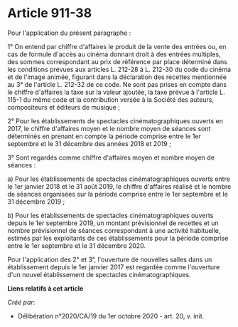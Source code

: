 # Article 911-38

Pour l'application du présent paragraphe :

1° On entend par chiffre d'affaires le produit de la vente des entrées ou, en cas de formule d'accès au cinéma donnant droit
à des entrées multiples, des sommes correspondant au prix de référence par place déterminé dans les conditions prévues aux
articles L. 212-28 à L. 212-30 du code du cinéma et de l'image animée, figurant dans la déclaration des recettes mentionnée
au 3° de l'article L. 212-32 de ce code. Ne sont pas prises en compte dans le chiffre d'affaires la taxe sur la valeur
ajoutée, la taxe prévue à l'article L. 115-1 du même code et la contribution versée à la Société des auteurs, compositeurs et
éditeurs de musique ;

2° Pour les établissements de spectacles cinématographiques ouverts en 2017, le chiffre d'affaires moyen et le nombre moyen
de séances sont déterminés en prenant en compte la période comprise entre le 1er septembre et le 31 décembre des années 2018
et 2019 ;

3° Sont regardés comme chiffre d'affaires moyen et nombre moyen de séances :

a) Pour les établissements de spectacles cinématographiques ouverts entre le 1er janvier 2018 et le 31 août 2019, le chiffre
d'affaires réalisé et le nombre de séances organisées sur la période comprise entre le 1er septembre et le 31 décembre 2019 ;

b) Pour les établissements de spectacles cinématographiques ouverts depuis le 1er septembre 2019, un montant prévisionnel de
recettes et un nombre prévisionnel de séances correspondant à une activité habituelle, estimés par les exploitants de ces
établissements pour la période comprise entre le 1er septembre et le 31 décembre 2020.

Pour l'application des 2° et 3°, l'ouverture de nouvelles salles dans un établissement depuis le 1er janvier 2017 est
regardée comme l'ouverture d'un nouvel établissement de spectacles cinématographiques.

**Liens relatifs à cet article**

_Créé par_:

  - Délibération n°2020/CA/19 du 1er octobre 2020 - art. 20, v. init.
